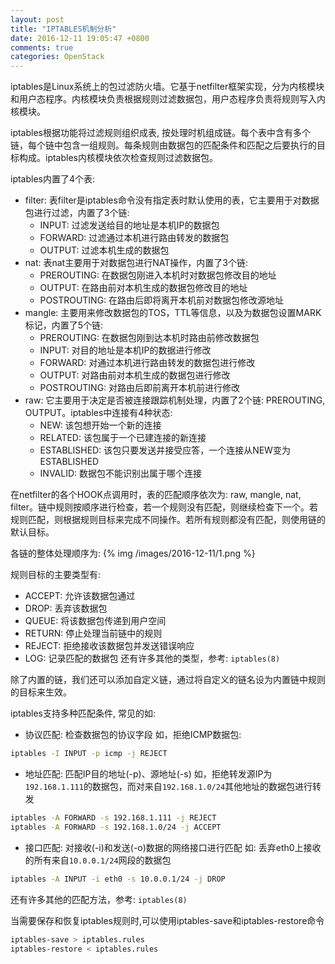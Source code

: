 ```yaml
---
layout: post
title: "IPTABLES机制分析"
date: 2016-12-11 19:05:47 +0800
comments: true
categories: OpenStack
---
```

iptables是Linux系统上的包过滤防火墙。它基于netfilter框架实现，分为内核模块和用户态程序。内核模块负责根据规则过滤数据包，用户态程序负责将规则写入内核模块。

iptables根据功能将过滤规则组织成表, 按处理时机组成链。每个表中含有多个链，每个链中包含一组规则。每条规则由数据包的匹配条件和匹配之后要执行的目标构成。iptables内核模块依次检查规则过滤数据包。

<!--more-->

iptables内置了4个表:

* filter: 表filter是iptables命令没有指定表时默认使用的表，它主要用于对数据包进行过滤，内置了3个链:
    * INPUT: 过滤发送给目的地址是本机IP的数据包
    * FORWARD: 过滤通过本机进行路由转发的数据包
    * OUTPUT: 过滤本机生成的数据包
* nat: 表nat主要用于对数据包进行NAT操作，内置了3个链:
    * PREROUTING: 在数据包刚进入本机时对数据包修改目的地址
    * OUTPUT: 在路由前对本机生成的数据包修改目的地址
    * POSTROUTING: 在路由后即将离开本机前对数据包修改源地址
* mangle: 主要用来修改数据包的TOS，TTL等信息，以及为数据包设置MARK标记，内置了5个链:
    * PREROUTING: 在数据包刚到达本机时路由前修改数据包
    * INPUT: 对目的地址是本机IP的数据进行修改
    * FORWARD: 对通过本机进行路由转发的数据包进行修改
    * OUTPUT: 对路由前对本机生成的数据包进行修改
    * POSTROUTING: 对路由后即前离开本机前进行修改
* raw: 它主要用于决定是否被连接跟踪机制处理，内置了2个链: PREROUTING, OUTPUT。iptables中连接有4种状态:
    * NEW: 该包想开始一个新的连接
    * RELATED: 该包属于一个已建连接的新连接
    * ESTABLISHED: 该包只要发送并接受应答，一个连接从NEW变为ESTABLISHED
    * INVALID: 数据包不能识别出属于哪个连接

在netfilter的各个HOOK点调用时，表的匹配顺序依次为: raw, mangle, nat, filter。链中规则按顺序进行检查，若一个规则没有匹配，则继续检查下一个。若规则匹配，则根据规则目标来完成不同操作。若所有规则都没有匹配，则使用链的默认目标。

各链的整体处理顺序为:
{% img /images/2016-12-11/1.png %}

规则目标的主要类型有:

* ACCEPT: 允许该数据包通过
* DROP: 丢弃该数据包
* QUEUE: 将该数据包传递到用户空间
* RETURN: 停止处理当前链中的规则
* REJECT: 拒绝接收该数据包并发送错误响应
* LOG: 记录匹配的数据包
还有许多其他的类型，参考: `iptables(8)`

除了内置的链，我们还可以添加自定义链，通过将自定义的链名设为内置链中规则的目标来生效。

iptables支持多种匹配条件, 常见的如:
* 协议匹配: 检查数据包的协议字段
如，拒绝ICMP数据包:
```bash
iptables -I INPUT -p icmp -j REJECT
```
* 地址匹配: 匹配IP目的地址(-p)、源地址(-s)
如，拒绝转发源IP为`192.168.1.111`的数据包，而对来自`192.168.1.0/24`其他地址的数据包进行转发
```bash
iptables -A FORWARD -s 192.168.1.111 -j REJECT
iptables -A FORWARD -s 192.168.1.0/24 -j ACCEPT
```
* 接口匹配: 对接收(-i)和发送(-o)数据的网络接口进行匹配
如: 丢弃eth0上接收的所有来自`10.0.0.1/24`网段的数据包
```bash
iptables -A INPUT -i eth0 -s 10.0.0.1/24 -j DROP
```
还有许多其他的匹配方法，参考: `iptables(8)`

当需要保存和恢复iptables规则时,可以使用iptables-save和iptables-restore命令
```bash
iptables-save > iptables.rules
iptables-restore < iptables.rules
```
